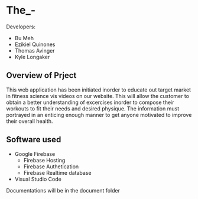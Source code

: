 # The_-
Developers: 
* Bu Meh
* Ezikiel Quinones
* Thomas Avinger
* Kyle Longaker 
## Overview of Prject
This web application has been initiated inorder to educate out target market in fitness science vis videos on our website. This will allow the customer to obtain a better understanding of excercises inorder to compose their workouts to fit their needs and desired physique. The information must portrayed in an enticing enough manner to get anyone motivated to improve their overall health. 

## Software used
* Google Firebase
    * Firebase Hosting
    * Firebase Authetication
    * Firebase Realtime database
* Visual Studio Code

Documentations will be in the document folder


